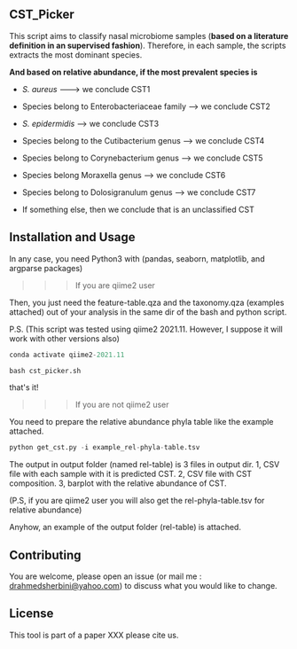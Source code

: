 ## CST_Picker

This script aims to classify nasal microbiome samples (**based on a literature definition in an supervised fashion**). Therefore, in each sample, the scripts extracts the most dominant species. 

**And based on relative abundance, if the most prevalent species is**

* _S. aureus_  ---> we conclude CST1

* Species belong to Enterobacteriaceae family --> we conclude CST2

* _S. epidermidis_ --> we conclude CST3

* Species belong to the Cutibacterium genus --> we conclude CST4

* Species belong to Corynebacterium genus --> we conclude CST5

* Species belong Moraxella genus -->  we conclude CST6

* Species belong to Dolosigranulum genus -->  we conclude CST7

* If something else, then we conclude that is an unclassified CST

## Installation and Usage

In any case, you need Python3 with (pandas, seaborn, matplotlib, and argparse packages)

>>> If you are qiime2 user 

Then, you just need the feature-table.qza and the taxonomy.qza (examples attached) out of your analysis in the same dir of the bash and python script.

P.S. (This script was tested using qiime2 2021.11. However, I suppose it will work with other versions also)


```python
conda activate qiime2-2021.11

bash cst_picker.sh
```
that's it!

>>> If you are not qiime2 user

You need to prepare the relative abundance phyla table like the example attached.

```python
python get_cst.py -i example_rel-phyla-table.tsv
```

The output in output folder (named rel-table) is 3 files in output dir. 1, CSV file with each sample with it is predicted CST. 2, CSV file with CST composition. 3, barplot with the relative abundance of CST.

(P.S, if you are qiime2 user you will also get the rel-phyla-table.tsv for relative abundance)

Anyhow, an example of the output folder (rel-table) is attached.


## Contributing

You are welcome, please open an issue (or mail me : drahmedsherbini@yahoo.com) to discuss what you would like to change.


## License
This tool is part of a paper XXX please cite us.
